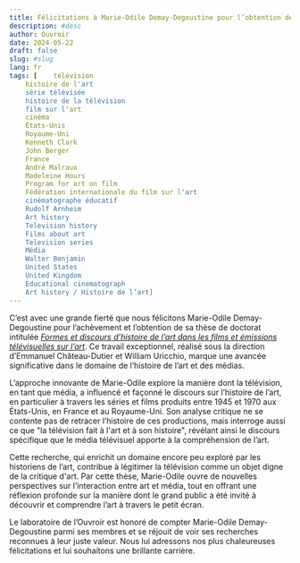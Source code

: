 ```yaml
---
title: Félicitations à Marie-Odile Demay-Degoustine pour l’obtention de sa thèse !
description: #desc
author: Ouvroir
date: 2024-05-22
draft: false
slug: #slug
lang: fr
tags: [    télévision
    histoire de l'art
    série télévisée
    histoire de la télévision
    film sur l'art
    cinéma
    États-Unis
    Royaume-Uni
    Kenneth Clark
    John Berger
    France
    André Malraux
    Madeleine Hours
    Program for art on film
    Fédération internationale du film sur l'art
    cinématographe éducatif
    Rudolf Arnheim
    Art history
    Television history
    Films about art
    Television series
    Média
    Walter Benjamin
    United States
    United Kingdom
    Educational cinematograph
    Art history / Histoire de l’art]
---
```


C’est avec une grande fierté que nous félicitons Marie-Odile Demay-Degoustine pour l’achèvement et l’obtention de sa thèse de doctorat intitulée [*Formes et discours d’histoire de l’art dans les films et émissions télévisuelles sur l’art*](https://papyrus.bib.umontreal.ca/xmlui/handle/1866/33380). Ce travail exceptionnel, réalisé sous la direction d’Emmanuel Château-Dutier et William Uricchio, marque une avancée significative dans le domaine de l’histoire de l’art et des médias.

L’approche innovante de Marie-Odile explore la manière dont la télévision, en tant que média, a influencé et façonné le discours sur l’histoire de l’art, en particulier à travers les séries et films produits entre 1945 et 1970 aux États-Unis, en France et au Royaume-Uni. Son analyse critique ne se contente pas de retracer l’histoire de ces productions, mais interroge aussi ce que "la télévision fait à l'art et à son histoire", révélant ainsi le discours spécifique que le média télévisuel apporte à la compréhension de l’art.

Cette recherche, qui enrichit un domaine encore peu exploré par les historiens de l’art, contribue à légitimer la télévision comme un objet digne de la critique d'art. Par cette thèse, Marie-Odile ouvre de nouvelles perspectives sur l’interaction entre art et média, tout en offrant une réflexion profonde sur la manière dont le grand public a été invité à découvrir et comprendre l’art à travers le petit écran.

Le laboratoire de l’Ouvroir est honoré de compter Marie-Odile Demay-Degoustine parmi ses membres et se réjouit de voir ses recherches reconnues à leur juste valeur. Nous lui adressons nos plus chaleureuses félicitations et lui souhaitons une brillante carrière.
